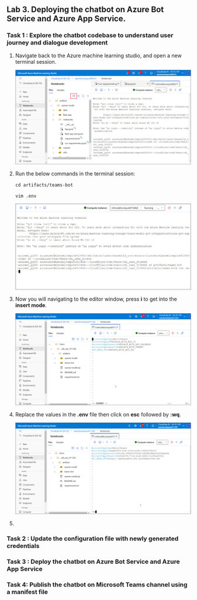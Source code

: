 ## Lab 3. Deploying the chatbot on Azure Bot Service and Azure App Service.


### Task 1 : Explore the chatbot codebase to understand user journey and dialogue development

1. Navigate back to the Azure machine learning studio, and open a new terminal session.

   ![](Images/terminal.png)
   
1. Run the below commands in the terminal session:

   ```
   cd artifacts/teams-bot
   ```
   
   ```
   vim .env
   ```
   
   ![](Images/vimenv.png)

1. Now you will navigating to the editor window, press **i** to get into the **insert mode**.

   ![](Images/editor.png)
    
1. Replace the values in the **.env** file then click on **esc** followed by **:wq**.

    ![](Images/wq.png)
    
1. 


### Task 2 : Update the configuration file with newly generated credentials

### Task 3 : Deploy the chatbot on Azure Bot Service and Azure App Service


### Task 4: Publish the chatbot on Microsoft Teams channel using a manifest file
